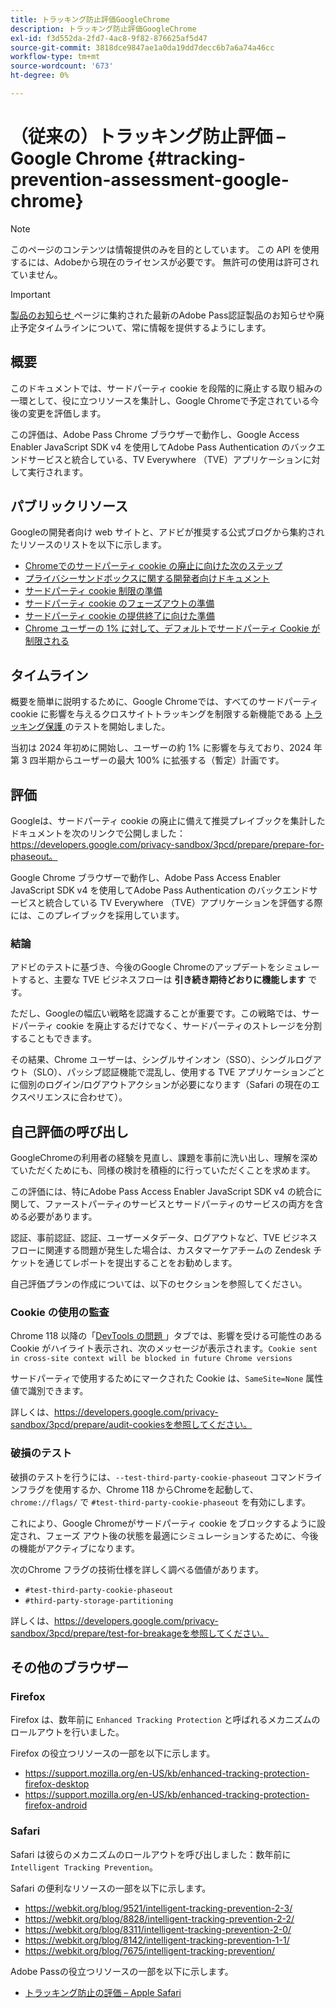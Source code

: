 ```yaml
---
title: トラッキング防止評価GoogleChrome
description: トラッキング防止評価GoogleChrome
exl-id: f3d552da-2fd7-4ac8-9f82-876625af5d47
source-git-commit: 3818dce9847ae1a0da19dd7decc6b7a6a74a46cc
workflow-type: tm+mt
source-wordcount: '673'
ht-degree: 0%

---
```


# （従来の）トラッキング防止評価 – Google Chrome {#tracking-prevention-assessment-google-chrome}

>[!NOTE]
>
>このページのコンテンツは情報提供のみを目的としています。 この API を使用するには、Adobeから現在のライセンスが必要です。 無許可の使用は許可されていません。

>[!IMPORTANT]
>
> [ 製品のお知らせ ](/help/authentication/product-announcements.md) ページに集約された最新のAdobe Pass認証製品のお知らせや廃止予定タイムラインについて、常に情報を提供するようにします。

## 概要

このドキュメントでは、サードパーティ cookie を段階的に廃止する取り組みの一環として、役に立つリソースを集計し、Google Chromeで予定されている今後の変更を評価します。

この評価は、Adobe Pass Chrome ブラウザーで動作し、Google Access Enabler JavaScript SDK v4 を使用してAdobe Pass Authentication のバックエンドサービスと統合している、TV Everywhere （TVE）アプリケーションに対して実行されます。

## パブリックリソース

Googleの開発者向け web サイトと、アドビが推奨する公式ブログから集約されたリソースのリストを以下に示します。

* [Chromeでのサードパーティ cookie の廃止に向けた次のステップ ](https://blog.google/products/chrome/privacy-sandbox-tracking-protection/)
* [ プライバシーサンドボックスに関する開発者向けドキュメント ](https://developers.google.com/privacy-sandbox)
* [ サードパーティ cookie 制限の準備 ](https://developers.google.com/privacy-sandbox/3pcd)
* [ サードパーティ cookie のフェーズアウトの準備 ](https://developers.google.com/privacy-sandbox/3pcd/prepare/prepare-for-phaseout)
* [ サードパーティ cookie の提供終了に向けた準備 ](https://developers.google.com/privacy-sandbox/blog/cookie-countdown-2023oct)
* [Chrome ユーザーの 1% に対して、デフォルトでサードパーティ Cookie が制限される ](https://developers.google.com/privacy-sandbox/blog/cookie-countdown-2024jan)

## タイムライン

概要を簡単に説明するために、Google Chromeでは、すべてのサードパーティ cookie に影響を与えるクロスサイトトラッキングを制限する新機能である [ トラッキング保護 ](https://privacysandbox.com/) のテストを開始しました。

当初は 2024 年初めに開始し、ユーザーの約 1% に影響を与えており、2024 年第 3 四半期からユーザーの最大 100% に拡張する（暫定）計画です。

## 評価

Googleは、サードパーティ cookie の廃止に備えて推奨プレイブックを集計したドキュメントを次のリンクで公開しました：https://developers.google.com/privacy-sandbox/3pcd/prepare/prepare-for-phaseout。

Google Chrome ブラウザーで動作し、Adobe Pass Access Enabler JavaScript SDK v4 を使用してAdobe Pass Authentication のバックエンドサービスと統合している TV Everywhere （TVE）アプリケーションを評価する際には、このプレイブックを採用しています。

### 結論

アドビのテストに基づき、今後のGoogle Chromeのアップデートをシミュレートすると、主要な TVE ビジネスフローは **引き続き期待どおりに機能します** です。

ただし、Googleの幅広い戦略を認識することが重要です。この戦略では、サードパーティ cookie を廃止するだけでなく、サードパーティのストレージを分割することもできます。

その結果、Chrome ユーザーは、シングルサインオン（SSO）、シングルログアウト（SLO）、パッシブ認証機能で混乱し、使用する TVE アプリケーションごとに個別のログイン/ログアウトアクションが必要になります（Safari の現在のエクスペリエンスに合わせて）。

## 自己評価の呼び出し

GoogleChromeの利用者の経験を見直し、課題を事前に洗い出し、理解を深めていただくためにも、同様の検討を積極的に行っていただくことを求めます。

この評価には、特にAdobe Pass Access Enabler JavaScript SDK v4 の統合に関して、ファーストパーティのサービスとサードパーティのサービスの両方を含める必要があります。

認証、事前認証、認証、ユーザーメタデータ、ログアウトなど、TVE ビジネスフローに関連する問題が発生した場合は、カスタマーケアチームの Zendesk チケットを通じてレポートを提出することをお勧めします。

自己評価プランの作成については、以下のセクションを参照してください。

### Cookie の使用の監査

Chrome 118 以降の「[DevTools の問題 ](https://developer.chrome.com/docs/devtools/issues/)」タブでは、影響を受ける可能性のある Cookie がハイライト表示され、次のメッセージが表示されます。`Cookie sent in cross-site context will be blocked in future Chrome versions`

サードパーティで使用するためにマークされた Cookie は、`SameSite=None` 属性値で識別できます。

詳しくは、https://developers.google.com/privacy-sandbox/3pcd/prepare/audit-cookiesを参照してください。

### 破損のテスト

破損のテストを行うには、`--test-third-party-cookie-phaseout` コマンドラインフラグを使用するか、Chrome 118 からChromeを起動して、`chrome://flags/` で `#test-third-party-cookie-phaseout` を有効にします。

これにより、Google Chromeがサードパーティ cookie をブロックするように設定され、フェーズ アウト後の状態を最適にシミュレーションするために、今後の機能がアクティブになります。

次のChrome フラグの技術仕様を詳しく調べる価値があります。

* `#test-third-party-cookie-phaseout`
* `#third-party-storage-partitioning`

詳しくは、https://developers.google.com/privacy-sandbox/3pcd/prepare/test-for-breakageを参照してください。

## その他のブラウザー

### Firefox

Firefox は、数年前に `Enhanced Tracking Protection` と呼ばれるメカニズムのロールアウトを行いました。

Firefox の役立つリソースの一部を以下に示します。

* https://support.mozilla.org/en-US/kb/enhanced-tracking-protection-firefox-desktop
* https://support.mozilla.org/en-US/kb/enhanced-tracking-protection-firefox-android

### Safari

Safari は彼らのメカニズムのロールアウトを呼び出しました：数年前に `Intelligent Tracking Prevention`。

Safari の便利なリソースの一部を以下に示します。

* https://webkit.org/blog/9521/intelligent-tracking-prevention-2-3/
* https://webkit.org/blog/8828/intelligent-tracking-prevention-2-2/
* https://webkit.org/blog/8311/intelligent-tracking-prevention-2-0/
* https://webkit.org/blog/8142/intelligent-tracking-prevention-1-1/
* https://webkit.org/blog/7675/intelligent-tracking-prevention/

Adobe Passの役立つリソースの一部を以下に示します。

* [トラッキング防止の評価 – Apple Safari](tracking-prevention-assessment-apple-safari.md)
